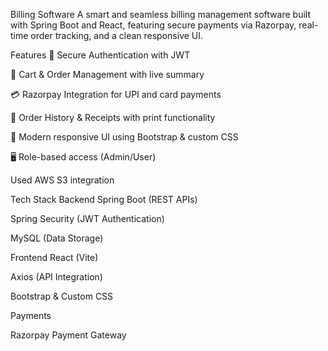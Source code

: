 ﻿Billing Software
A smart and seamless billing management software built with Spring Boot and React, featuring secure payments via Razorpay, real-time order tracking, and a clean responsive UI.

Features
🔐 Secure Authentication with JWT

🛒 Cart & Order Management with live summary

💳 Razorpay Integration for UPI and card payments

📜 Order History & Receipts with print functionality

🎨 Modern responsive UI using Bootstrap & custom CSS

🖥️ Role-based access (Admin/User)

Used AWS S3 integration

Tech Stack
Backend
Spring Boot (REST APIs)

Spring Security (JWT Authentication)

MySQL (Data Storage)

Frontend
React (Vite)

Axios (API Integration)

Bootstrap & Custom CSS

Payments

Razorpay Payment Gateway
